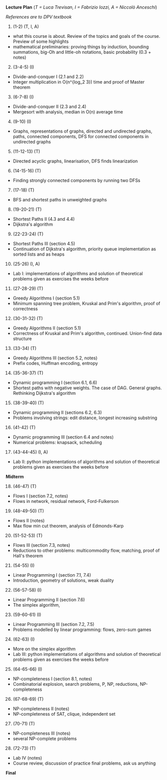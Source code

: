 **Lecture Plan** (*T = Luca Trevisan, I = Fabrizio Iozzi, A = Niccolò Anceschi*)

*References are to DPV textbook*

1. (1-2) (T, I, A)
 - what this course is about. Review of the topics and goals of the course. Preview of some highlights 
 - mathematical preliminaries: proving things by induction, bounding summations, big-Oh and little-oh notations, basic probability (0.3 + notes)
2. (3-4-5) (I)
  - Divide-and-conquer I (2.1 and 2.2)
  - Integer multiplication in O(n^{log_2 3}) time and proof of Master theorem
3. (6-7-8) (I)
  - Divide-and-conquer II (2.3 and 2.4)
  - Mergesort with analysis,  median in O(n) average time
4. (9-10) (I)
  - Graphs, representations of graphs, directed and undirected graphs, paths, connected components, DFS for connected components in undirected graphs 
5. (11-12-13) (T)
  - Directed acyclic graphs, linearisation, DFS finds linearization
6. (14-15-16) (T)
  - Finding strongly connected components by running two DFSs
7. (17-18) (T)
  - BFS and shortest paths in unweighted graphs
8. (19-20-21) (T)
  - Shortest Paths II (4.3 and 4.4)
  - Dijkstra's algorithm
9. (22-23-24) (T)
  - Shortest Paths III (section 4.5)
  - Continuation of Dijkstra's algorithm, priority queue implementation as sorted lists and as heaps
10. (25-26) (I, A)
  - Lab I: implementations of algorithms and solution of theoretical problems given as exercises the weeks before
11. (27-28-29) (T)
  - Greedy Algorithms I (section 5.1)
  - Minimum spanning tree problem, Kruskal and Prim's algorithm, proof of correctness
12. (30-31-32) (T)
  - Greedy Algorithms II (section 5.1)
  - Correctness of Kruskal and Prim's algorithm, continued. Union-find data structure
13. (33-34) (T)
  - Greedy Algorithms III (section 5.2, notes)
  - Prefix codes, Huffman encoding, entropy
14. (35-36-37) (T)
  - Dynamic programming I (section 6.1, 6.6)
  - Shortest paths with negative weights. The case of DAG. General graphs. Rethinking Dijkstra's algorithm
15. (38-39-40) (T)
  - Dynamic programming II (sections 6.2, 6.3)
  - Problems involving strings: edit distance, longest increasing substring
16. (41-42) (T)
  - Dynamic programming III (section 6.4 and notes)
  - Numerical problems: knapsack, scheduling
17. (43-44-45) (I, A)
  - Lab II: python implementations of algorithms and solution of theoretical problems given as exercises the weeks before

**Midterm**

18. (46-47) (T)
  - Flows I (section 7.2, notes)
  - Flows in network, residual network, Ford-Fulkerson
19. (48-49-50) (T)
  - Flows II (notes)
  - Max flow min cut theorem, analysis of Edmonds-Karp
20. (51-52-53) (T)
  - Flows III (section 7.3, notes)
  - Reductions to other problems: multicommodity flow, matching, proof of Hall's theorem
21. (54-55) (I)
  - Linear Programming I (section 7.1, 7.4)
  - Introduction, geometry of solutions, weak duality
22. (56-57-58) (I)
  - Linear Programming II (section 7.6)
  - The simplex algorithm, 
23. (59-60-61) (I)
  - Linear Programming III (section 7.2, 7.5)
  - Problems modelled by linear programming: flows, zero-sum games
24. (62-63) (I)
  - More on the simplex algorithm
  - Lab III: python implementations of algorithms and solution of theoretical problems given as exercises the weeks before
25. (64-65-66) (I)
  - NP-completeness I (section 8.1, notes)
  - Combinatorial explosion, search problems, P, NP, reductions, NP-completeness
26. (67-68-69) (T)
  - NP-completeness II (notes)
  - NP-completeness of SAT, clique, independent set
27. (70-71) (T)
  - NP-completeness III (notes)
  - several NP-complete problems
28. (72-73) (T)
  - Lab IV (notes)
  - Course review, discussion of practice final problems, ask us anything
 
**Final**
